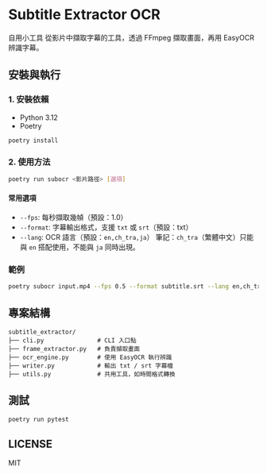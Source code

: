 # Subtitle Extractor OCR

自用小工具
從影片中擷取字幕的工具，透過 FFmpeg 擷取畫面，再用 EasyOCR 辨識字幕。

## 安裝與執行

### 1. 安裝依賴

- Python 3.12
- Poetry

```bash
poetry install
```

### 2. 使用方法

```bash
poetry run subocr <影片路徑> [選項]
```

#### 常用選項

- `--fps`: 每秒擷取幾幀（預設：1.0）
- `--format`: 字幕輸出格式，支援 `txt` 或 `srt`（預設：txt）
- `--lang`: OCR 語言（預設：`en,ch_tra,ja`）
  筆記：`ch_tra`（繁體中文）只能與 `en` 搭配使用，不能與 `ja` 同時出現。

### 範例

```bash
poetry subocr input.mp4 --fps 0.5 --format subtitle.srt --lang en,ch_tra
```

## 專案結構

```tree
subtitle_extractor/
├── cli.py               # CLI 入口點
├── frame_extractor.py   # 負責擷取畫面
├── ocr_engine.py        # 使用 EasyOCR 執行辨識
├── writer.py            # 輸出 txt / srt 字幕檔
├── utils.py             # 共用工具，如時間格式轉換
```

## 測試

```bash
poetry run pytest
```

## LICENSE

MIT
